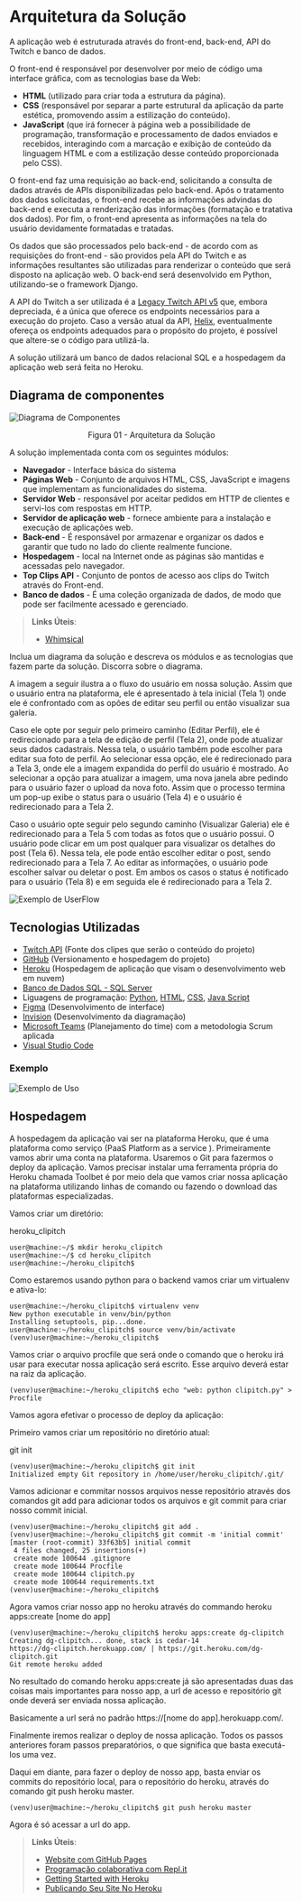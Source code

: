 # Arquitetura da Solução

A aplicação web é estruturada através do front-end, back-end, API do Twitch e banco de dados.

O front-end é responsável por desenvolver por meio de código uma interface gráfica, com as tecnologias base da Web:

- **HTML** (utilizado para criar toda a estrutura da página).
- **CSS** (responsável por separar a parte estrutural da aplicação da parte estética, promovendo assim a estilização do conteúdo).
- **JavaScript** (que irá fornecer à página web a possibilidade de programação, transformação e processamento de dados enviados e recebidos, interagindo com a marcação e exibição de conteúdo da linguagem HTML e com a estilização desse conteúdo proporcionada pelo CSS).

O front-end faz uma requisição ao back-end, solicitando a consulta de dados através de APIs disponibilizadas pelo back-end. Após o tratamento dos dados solicitadas, o front-end recebe as informações advindas do back-end e executa a renderização das informações (formatação e tratativa dos dados). Por fim, o front-end apresenta as informações na tela do usuário devidamente formatadas e tratadas.

Os dados que são processados pelo back-end - de acordo com as requisições do front-end - são providos pela API do Twitch e as informações resultantes são utilizadas para renderizar o conteúdo que será disposto na aplicação web. O back-end será desenvolvido em Python, utilizando-se o framework Django.

A API do Twitch a ser utilizada é a [Legacy Twitch API v5](https://dev.twitch.tv/docs/v5) que, embora depreciada, é a única que oferece os endpoints necessários para a execução do projeto. Caso a versão atual da API, [Helix](https://dev.twitch.tv/docs/api/), eventualmente ofereça os endpoints adequados para o propósito do projeto, é possível que altere-se o código para utilizá-la.

A solução utilizará um banco de dados relacional SQL e a hospedagem da aplicação web será feita no Heroku.

## Diagrama de componentes

![Diagrama de Componentes](img/componentes.png)

<center>Figura 01 - Arquitetura da Solução</center>

A solução implementada conta com os seguintes módulos:

- **Navegador** - Interface básica do sistema
- **Páginas Web** - Conjunto de arquivos HTML, CSS, JavaScript e imagens que implementam as funcionalidades do sistema.
- **Servidor Web** - responsável por aceitar pedidos em HTTP de clientes e servi-los com respostas em HTTP.
- **Servidor de aplicação web** - fornece ambiente para a instalação e execução de aplicações web.
- **Back-end** - É responsável por armazenar e organizar os dados e garantir que tudo no lado do cliente realmente funcione.
- **Hospedagem** - local na Internet onde as páginas são mantidas e acessadas pelo navegador.
- **Top Clips API** - Conjunto de pontos de acesso aos clips do Twitch através do Front-end.
- **Banco de dados** - É uma coleção organizada de dados, de modo que pode ser facilmente acessado e gerenciado.

> **Links Úteis**:
>
> - [Whimsical](https://whimsical.com/)

Inclua um diagrama da solução e descreva os módulos e as tecnologias que fazem parte da solução. Discorra sobre o diagrama.

A imagem a seguir ilustra a o fluxo do usuário em nossa solução. Assim
que o usuário entra na plataforma, ele é apresentado à tela inicial
(Tela 1) onde ele é confrontado com as opões de editar seu perfil ou
então visualizar sua galeria.

Caso ele opte por seguir pelo primeiro caminho (Editar Perfil), ele é
redirecionado para a tela de edição de perfil (Tela 2), onde pode
atualizar seus dados cadastrais. Nessa tela, o usuário também pode
escolher para editar sua foto de perfil. Ao selecionar essa opção, ele é
redirecionado para a Tela 3, onde ele a imagem expandida do perfil do
usuário é mostrado. Ao selecionar a opção para atualizar a imagem, uma
nova janela abre pedindo para o usuário fazer o upload da nova foto.
Assim que o processo termina um pop-up exibe o status para o usuário
(Tela 4) e o usuário é redirecionado para a Tela 2.

Caso o usuário opte seguir pelo segundo caminho (Visualizar Galeria) ele
é redirecionado para a Tela 5 com todas as fotos que o usuário possui. O
usuário pode clicar em um post qualquer para visualizar os detalhes do
post (Tela 6). Nessa tela, ele pode então escolher editar o post, sendo
redirecionado para a Tela 7. Ao editar as informações, o usuário pode
escolher salvar ou deletar o post. Em ambos os casos o status é
notificado para o usuário (Tela 8) e em seguida ele é redirecionado
para a Tela 2.

![Exemplo de UserFlow](img/userflow.jpg)

## Tecnologias Utilizadas

- [Twitch API](https://dev.twitch.tv/docs/api/) (Fonte dos clipes que serão o conteúdo do projeto)
- [GitHub](https://github.com/) (Versionamento e hospedagem do projeto)
- [Heroku](https://www.heroku.com/) (Hospedagem de aplicação que visam o desenvolvimento web em nuvem)
- [Banco de Dados SQL - SQL Server](https://www.microsoft.com/pt-br/sql-server)
- Liguagens de programação: [Python](https://docs.python.org/3/), [HTML](https://devdocs.io/html/), [CSS](https://developer.mozilla.org/pt-BR/docs/Web/CSS), [Java Script](https://developer.mozilla.org/pt-BR/docs/Web/JavaScript)
- [Figma](https://www.figma.com/) (Desenvolvimento de interface)
- [Invision](https://www.invisionapp.com/) (Desenvolvimento da diagramação)
- [Microsoft Teams](https://www.microsoft.com/pt-br/microsoft-teams/group-chat-software) (Planejamento do time) com a metodologia Scrum aplicada
- [Visual Studio Code](https://code.visualstudio.com/)

### Exemplo

![Exemplo de Uso](img/diagrama_tec_usadas.png)

## Hospedagem

A hospedagem da aplicação vai ser na plataforma Heroku, que é uma plataforma como serviço (PaaS Platform as a service ). Primeiramente vamos abrir uma conta na plataforma. Usaremos o Git para fazermos o deploy da aplicação. Vamos precisar instalar uma ferramenta própria do Heroku chamada Toolbet é por meio dela que vamos criar nossa aplicação na plataforma utilizando linhas de comando ou fazendo o download das plataformas especializadas.

Vamos criar um diretório:

heroku_clipitch

```
user@machine:~/$ mkdir heroku_clipitch
user@machine:~/$ cd heroku_clipitch
user@machine:~/heroku_clipitch$
```

Como estaremos usando python para o backend vamos criar um virtualenv e ativa-lo:

```
user@machine:~/heroku_clipitch$ virtualenv venv
New python executable in venv/bin/python
Installing setuptools, pip...done.
user@machine:~/heroku_clipitch$ source venv/bin/activate
(venv)user@machine:~/heroku_clipitch$
```

Vamos criar o arquivo procfile que será onde o comando que o heroku irá usar para executar nossa aplicação será escrito. Esse arquivo deverá estar na raiz da aplicação.

```
(venv)user@machine:~/heroku_clipitch$ echo "web: python clipitch.py" > Procfile
```

Vamos agora efetivar o processo de deploy da aplicação:

Primeiro vamos criar um repositório no diretório atual:

git init

```
(venv)user@machine:~/heroku_clipitch$ git init
Initialized empty Git repository in /home/user/heroku_clipitch/.git/
```

Vamos adicionar e commitar nossos arquivos nesse repositório através dos comandos git add para adicionar todos os arquivos e git commit para criar nosso commit inicial.

```
(venv)user@machine:~/heroku_clipitch$ git add .
(venv)user@machine:~/heroku_clipitch$ git commit -m 'initial commit'
[master (root-commit) 33f63b5] initial commit
 4 files changed, 25 insertions(+)
 create mode 100644 .gitignore
 create mode 100644 Procfile
 create mode 100644 clipitch.py
 create mode 100644 requirements.txt
(venv)user@machine:~/heroku_clipitch$
```

Agora vamos criar nosso app no heroku através do commando heroku apps:create [nome do app]

```
(venv)user@machine:~/heroku_clipitch$ heroku apps:create dg-clipitch
Creating dg-clipitch... done, stack is cedar-14
https://dg-clipitch.herokuapp.com/ | https://git.heroku.com/dg-clipitch.git
Git remote heroku added
```

No resultado do comando heroku apps:create já são apresentadas duas das coisas mais importantes para nosso app, a url de acesso e repositório git onde deverá ser enviada nossa aplicação.

Basicamente a url será no padrão https://[nome do app].herokuapp.com/.

Finalmente iremos realizar o deploy de nossa aplicação. Todos os passos anteriores foram passos preparatórios, o que significa que basta executá-los uma vez.

Daqui em diante, para fazer o deploy de nosso app, basta enviar os commits do repositório local, para o repositório do heroku, através do comando git push heroku master.

```
(venv)user@machine:~/heroku_clipitch$ git push heroku master
```

Agora é só acessar a url do app.

> **Links Úteis**:
>
> - [Website com GitHub Pages](https://pages.github.com/)
> - [Programação colaborativa com Repl.it](https://repl.it/)
> - [Getting Started with Heroku](https://devcenter.heroku.com/start)
> - [Publicando Seu Site No Heroku](http://pythonclub.com.br/publicando-seu-hello-world-no-heroku.html)
